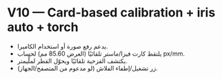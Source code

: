 # V10 — Card-based calibration + iris auto + torch
- يدعم رفع صورة أو استخدام الكاميرا.
- يلتقط كارت فيزا/ماستر تلقائيًا (العرض 85.60 مم) لحساب px/mm.
- يكتشف القزحية تلقائيًا ويحوّل القطر لملِّيمتر.
- زر تشغيل/إطفاء الفلاش (لو مدعوم من المتصفح/الجهاز).